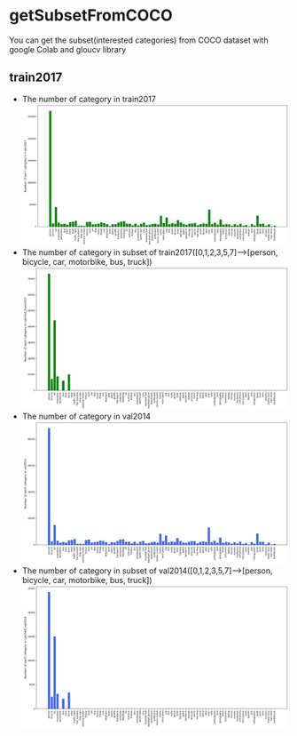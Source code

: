 # getSubsetFromCOCO
You can get the subset(interested categories) from COCO dataset with google Colab and gloucv library
## train2017
* The number of category in train2017
![](https://github.com/popCain/getSubsetFromCOCO/blob/main/image/train2017_coco.png)
* The number of category in subset of train2017([0,1,2,3,5,7]-->[person, bicycle, car, motorbike, bus, truck])
![](https://github.com/popCain/getSubsetFromCOCO/blob/main/image/catched_train2017.png)
* The number of category in val2014
![](https://github.com/popCain/getSubsetFromCOCO/blob/main/image/val2014_coco.png)
* The number of category in subset of val2014([0,1,2,3,5,7]-->[person, bicycle, car, motorbike, bus, truck])
![](https://github.com/popCain/getSubsetFromCOCO/blob/main/image/catched_val2014.png)
